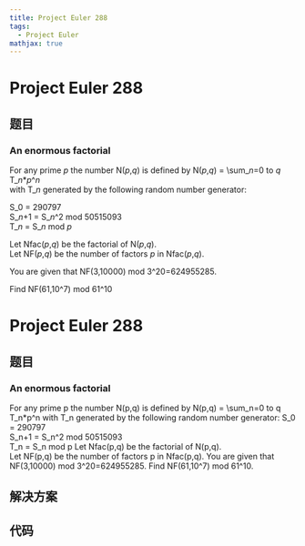 ```yaml
---
title: Project Euler 288
tags:
  - Project Euler
mathjax: true
---
```

<escape><!-- more --></escape>
    
# Project Euler 288
## 题目
### An enormous factorial


For any prime <var>p</var> the number N(<var>p</var>,<var>q</var>) is defined by
N(<var>p</var>,<var>q</var>) = \sum_<var>n</var>=0 to <var>q</var> T_<var>n</var>*<var>p</var>^<var>n</var><br /> with T_<var>n</var> generated by the following random number generator:

S_0 = 290797<br />
S_<var>n</var>+1 = S_<var>n</var>^2 mod 50515093<br />
T_<var>n</var> = S_<var>n</var> mod <var>p</var>


Let Nfac(<var>p</var>,<var>q</var>) be the factorial of N(<var>p</var>,<var>q</var>).<br />
Let NF(<var>p</var>,<var>q</var>) be the number of factors <var>p</var> in Nfac(<var>p</var>,<var>q</var>).


You are given that NF(3,10000) mod 3^20=624955285.


Find NF(61,10^7) mod 61^10

    




# Project Euler 288
## 题目
### An enormous factorial

For any prime p the number N(p,q) is defined by N(p,q) = \sum_n=0 to q T_n*p^n with T_n generated by the following random number generator:
S_0 = 290797<br>S_n+1 = S_n^2 mod 50515093<br>T_n = S_n mod p
Let Nfac(p,q) be the factorial of N(p,q).<br>Let NF(p,q) be the number of factors p in Nfac(p,q).
You are given that NF(3,10000) mod 3^20=624955285.
Find NF(61,10^7) mod 61^10.


## 解决方案


## 代码


